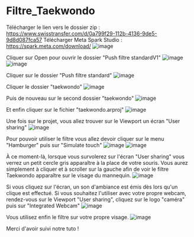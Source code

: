 # Filtre_Taekwondo

Télécharger le lien vers le dossier zip : https://www.swisstransfer.com/d/0a799f29-112b-4136-9de5-9d8d087fca57
Télécharger Meta Spark Studio : https://spark.meta.com/download/
![image](https://github.com/ibrahima-eemi/Filtre_Taekwondo/assets/148555822/a8996c96-00b7-4f22-9fb2-f06345697fd1)

Cliquer sur Open pour ouvrir le dossier
"Push filtre standardV1"
![image](https://github.com/ibrahima-eemi/Filtre_Taekwondo/assets/148555822/f5e55f13-32fa-45ed-8b84-cd885346be4c)
![image](https://github.com/ibrahima-eemi/Filtre_Taekwondo/assets/148555822/7026383b-b8c4-44f3-964d-5a82f1aba719)

Cliquer sur le dossier
"Push filtre standard"
![image](https://github.com/ibrahima-eemi/Filtre_Taekwondo/assets/148555822/385efe4d-1a53-4068-a86d-696f33634aba)

Cliquer le dossier
"taekwondo"
![image](https://github.com/ibrahima-eemi/Filtre_Taekwondo/assets/148555822/1eb7843c-6128-4ce2-80c4-ceda28b7b9bf)

Puis de nouveau sur le second dossier "taekwondo"
![image](https://github.com/ibrahima-eemi/Filtre_Taekwondo/assets/148555822/ef92ef58-4d72-47dc-9894-bcb61dc211ce)

Et enfin cliquer sur le fichier "taekwondo.arproj"
![image](https://github.com/ibrahima-eemi/Filtre_Taekwondo/assets/148555822/eb10ead7-24ad-43fa-b82a-1359abfd8e79)

Une fois sur le projet, vous allez trouver sur le Viewport un écran "User sharing"
![image](https://github.com/ibrahima-eemi/Filtre_Taekwondo/assets/148555822/92c618f1-86c5-4573-b750-f72e7d8dfb74)

Pour pouvoir utiliser le filtre vous allez devoir cliquer sur le menu "Hamburger" puis sur "Simulate touch"
![image](https://github.com/ibrahima-eemi/Filtre_Taekwondo/assets/148555822/0b480345-d101-4217-9194-cbcd4259bd70)
![image](https://github.com/ibrahima-eemi/Filtre_Taekwondo/assets/148555822/32b7daf4-896b-4541-8ee4-57b11a259f01)

À ce moment-là, lorsque vous survolerez sur l'écran "User sharing" vous verrez un petit cercle gris apparaître à la place de votre souris.
Vous aurez simplement à cliquer et à scroller sur la gauche afin de voir le filtre Taekwondo apparaître sur le visage du mannequin.
![image](https://github.com/ibrahima-eemi/Filtre_Taekwondo/assets/148555822/9ccf4524-66da-4210-b164-dfc2f4114d8c)

Si vous cliquez sur l'écran, un son d'ambiance est émis dès lors qu'un clique est effectué.
Si vous souhaitez l'utiliser avec votre propre webcam, rendez-vous sur le Viewport "User sharing", cliquez sur le logo "caméra" puis sur "Integrated Webcam"
![image](https://github.com/ibrahima-eemi/Filtre_Taekwondo/assets/148555822/0330d73f-fbd7-484a-925d-f5efb260c430)

Vous utilisez enfin le filtre sur votre propre visage.
![image](https://github.com/ibrahima-eemi/Filtre_Taekwondo/assets/148555822/7e7113e3-fae3-499c-9188-b655ca80b240)

Merci d'avoir suivi notre tuto !

